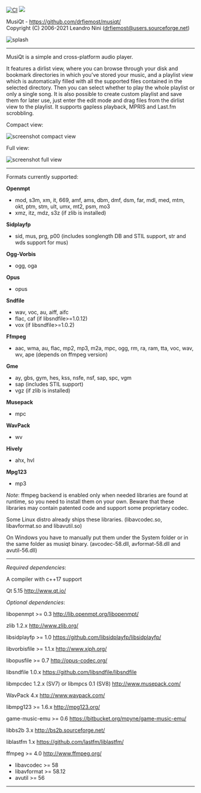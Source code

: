 [![CI](https://github.com/drfiemost/musiqt/actions/workflows/build.yml/badge.svg)](https://github.com/drfiemost/musiqt/actions/workflows/build.yml)
[![](https://img.shields.io/github/downloads/drfiemost/musiqt/latest/total.svg)](https://github.com/drfiemost/musiqt/releases/latest)

MusiQt - https://github.com/drfiemost/musiqt/  
Copyright (C) 2006-2021 Leandro Nini (drfiemost@users.sourceforge.net)

![splash](https://github.com/drfiemost/musiqt/wiki/images/splash.jpg)

********************************************************************

MusiQt is a simple and cross-platform audio player.

It features a dirlist view, where you can browse through your disk and
bookmark directories in which you've stored your music, and a playlist
view which is automatically filled with all the supported files
contained in the selected directory. Then you can select whether to play
the whole playlist or only a single song.
It is also possible to create custom playlist and save them for later use,
just enter the edit mode and drag files from the dirlist view to the playlist.
It supports gapless playback, MPRIS and Last.fm scrobbling.

Compact view:

![screenshot compact view](https://github.com/drfiemost/musiqt/wiki/images/screenshot_compact.jpg)

Full view:

![screenshot full view](https://github.com/drfiemost/musiqt/wiki/images/screenshot_full.jpg)

********************************************************************

Formats currently supported:

__Openmpt__
  - mod, s3m, xm, it, 669, amf, ams, dbm, dmf, dsm, far, mdl, med, mtm, okt, ptm, stm, ult, umx, mt2, psm, mo3
  - xmz, itz, mdz, s3z (if zlib is installed)

__Sidplayfp__
  - sid, mus, prg, p00 (includes songlength DB and STIL support, str and wds support for mus)

__Ogg-Vorbis__
  - ogg, oga

__Opus__
  - opus

__Sndfile__
  - wav, voc, au, aiff, aifc
  - flac, caf (if libsndfile>=1.0.12)
  - vox (if libsndfile>=1.0.2)

__Ffmpeg__
  - aac, wma, au, flac, mp2, mp3, m2a, mpc, ogg, rm, ra, ram, tta, voc, wav, wv, ape
(depends on ffmpeg version)

__Gme__
  - ay, gbs, gym, hes, kss, nsfe, nsf, sap, spc, vgm
  - sap (includes STIL support)
  - vgz (if zlib is installed)

__Musepack__
  - mpc

__WavPack__
  - wv

__Hively__
  - ahx, hvl

__Mpg123__
  - mp3

*Note*:
ffmpeg backend is enabled only when needed libraries are found
at runtime, so you need to install them on your own.
Beware that these libraries may contain patented code and support some
proprietary codec.

Some Linux distro already ships these libraries.
(libavcodec.so, libavformat.so and libavutil.so)

On Windows you have to manually put them under the System folder
or in the same folder as musiqt binary.
(avcodec-58.dll, avformat-58.dll and avutil-56.dll)

********************************************************************

*Required dependencies*:

A compiler with c++17 support

Qt 5.15
http://www.qt.io/


*Optional dependencies*:

libopenmpt >= 0.3
http://lib.openmpt.org/libopenmpt/

zlib 1.2.x
http://www.zlib.org/

libsidplayfp >= 1.0
https://github.com/libsidplayfp/libsidplayfp/

libvorbisfile >= 1.1.x
http://www.xiph.org/

libopusfile >= 0.7
http://opus-codec.org/

libsndfile 1.0.x
https://github.com/libsndfile/libsndfile

libmpcdec 1.2.x (SV7)
or
libmpcs 0.1 (SV8)
http://www.musepack.com/

WavPack 4.x
http://www.wavpack.com/

libmpg123 >= 1.6.x
http://mpg123.org/

game-music-emu >= 0.6
https://bitbucket.org/mpyne/game-music-emu/

libbs2b 3.x
http://bs2b.sourceforge.net/

liblastfm 1.x
https://github.com/lastfm/liblastfm/

ffmpeg >= 4.0
http://www.ffmpeg.org/
  - libavcodec >= 58
  - libavformat >= 58.12
  - avutil >= 56

********************************************************************
